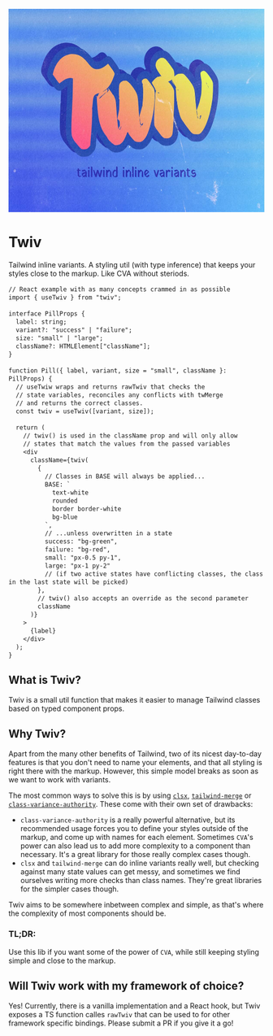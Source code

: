 <div align="center">
    <br />
    <a href="https://github.com/mrtamagotchi/twiv">
        <img src="./assets/logo-small.jpg" alt="twiv" height="400px" />
    </a>
</div>

# Twiv

Tailwind inline variants. A styling util (with type inference) that keeps your styles close to the markup. Like CVA without steriods.

```tsx
// React example with as many concepts crammed in as possible
import { useTwiv } from "twiv";

interface PillProps {
  label: string;
  variant?: "success" | "failure";
  size: "small" | "large";
  className?: HTMLElement["className"];
}

function Pill({ label, variant, size = "small", className }: PillProps) {
  // useTwiw wraps and returns rawTwiv that checks the
  // state variables, reconciles any conflicts with twMerge
  // and returns the correct classes.
  const twiv = useTwiv([variant, size]);

  return (
    // twiv() is used in the className prop and will only allow
    // states that match the values from the passed variables
    <div
      className={twiv(
        {
          // Classes in BASE will always be applied...
          BASE: `
            text-white
            rounded
            border border-white
            bg-blue
          `,
          // ...unless overwritten in a state
          success: "bg-green",
          failure: "bg-red",
          small: "px-0.5 py-1",
          large: "px-1 py-2"
          // (if two active states have conflicting classes, the class in the last state will be picked)
        },
        // twiv() also accepts an override as the second parameter
        className
      )}
    >
      {label}
    </div>
  );
}
```

## What is Twiv?

Twiv is a small util function that makes it easier to manage Tailwind classes based on typed component props.

## Why Twiv?

Apart from the many other benefits of Tailwind, two of its nicest day-to-day features is that you don't need to name your elements, and that all styling is right there with the markup. However, this simple model breaks as soon as we want to work with variants.

The most common ways to solve this is by using [`clsx`](https://github.com/lukeed/clsx), [`tailwind-merge`](https://github.com/dcastil/tailwind-merge) or [`class-variance-authority`](https://cva.style/docs). These come with their own set of drawbacks:

- `class-variance-authority` is a really powerful alternative, but its recommended usage forces you to define your styles outside of the markup, and come up with names for each element. Sometimes `CVA`'s power can also lead us to add more complexity to a component than necessary. It's a great library for those really complex cases though.
- `clsx` and `tailwind-merge` can do inline variants really well, but checking against many state values can get messy, and sometimes we find ourselves writing more checks than class names. They're great libraries for the simpler cases though.

Twiv aims to be somewhere inbetween complex and simple, as that's where the complexity of most components should be.

### TL;DR:

Use this lib if you want some of the power of `CVA`, while still keeping styling simple and close to the markup.

## Will Twiv work with my framework of choice?

Yes! Currently, there is a vanilla implementation and a React hook, but Twiv exposes a TS function calles `rawTwiv` that can be used to for other framework specific bindings. Please submit a PR if you give it a go!
